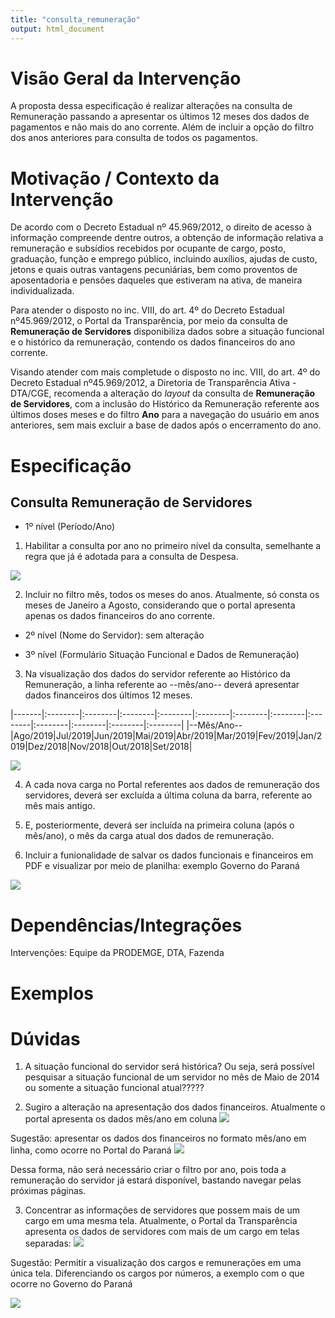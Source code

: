 ```yaml
---
title: "consulta_remuneração"
output: html_document
---
```

# Visão Geral da Intervenção

A proposta dessa especificação é realizar alterações na consulta de Remuneração passando a apresentar os últimos 12 meses dos dados de pagamentos e não mais do ano corrente. Além de incluir a opção do filtro dos anos anteriores para consulta de todos os pagamentos.

# Motivação / Contexto da Intervenção

De acordo com o Decreto Estadual nº 45.969/2012, o direito de acesso à informação compreende dentre outros, a obtenção de informação relativa a remuneração e subsídios recebidos por ocupante de cargo, posto, graduação, função e emprego público, incluindo auxílios, ajudas de custo, jetons e quais outras vantagens pecuniárias, bem como proventos de aposentadoria e pensões daqueles que estiveram na ativa, de maneira individualizada.

Para atender o disposto no inc. VIII, do art. 4º do Decreto Estadual nº45.969/2012, o Portal da Transparência, por meio da consulta de **Remuneração de Servidores** disponibiliza dados sobre a situação funcional e o histórico da remuneração, contendo os dados financeiros do ano corrente.

Visando atender com mais completude o disposto no inc. VIII, do art. 4º do Decreto Estadual nº45.969/2012, a Diretoria de Transparência Ativa - DTA/CGE, recomenda a alteração do *layout* da consulta de **Remuneração de Servidores**, com a inclusão do Histórico da Remuneração referente aos últimos doses meses e do filtro **Ano** para a navegação do usuário em anos anteriores, sem mais excluir a base de dados após o encerramento do ano.


# Especificação

## Consulta Remuneração de Servidores


- 1º nível (Período/Ano)

1. Habilitar a consulta por ano no primeiro nível da consulta, semelhante a regra que já é adotada para a consulta de Despesa.

![](C:/Users/m11483500\Desktop\CGE\projetos_dta\especificacao-remuneracao-servidores/static/filtro_ano.jpg)

2. Incluir no filtro mês, todos os meses do anos. 
Atualmente, só consta os meses de Janeiro a Agosto, considerando que o portal apresenta apenas os dados financeiros do ano corrente.


- 2º nível (Nome do Servidor): sem alteração


- 3º nível (Formulário Situação Funcional e Dados de Remuneração)

3. Na visualização dos dados do servidor referente ao Histórico da Remuneração, a linha referente ao --mês/ano-- deverá apresentar dados financeiros dos últimos 12 meses.

|-------|:--------|:--------|:--------|:--------|:--------|:--------|:--------|:--------|:--------|:--------|:--------|:--------|
|--Mês/Ano--|Ago/2019|Jul/2019|Jun/2019|Mai/2019|Abr/2019|Mar/2019|Fev/2019|Jan/2019|Dez/2018|Nov/2018|Out/2018|Set/2018|

![](C:/Users/m11483500\Desktop\CGE\projetos_dta\especificacao-remuneracao-servidores/static/historico_remuneracao.jpg)

4. A cada nova carga no Portal referentes aos dados de remuneração dos servidores, deverá ser excluída a última coluna da barra, referente ao mês mais antigo.

5. E, posteriormente, deverá ser incluída na primeira coluna (após o mês/ano), o mês da carga atual dos dados de remuneração.

6. Incluir a funionalidade de salvar os dados funcionais e financeiros em PDF e visualizar por meio de planilha: exemplo Governo do Paraná

![](C:/Users/m11483500\Desktop\CGE\projetos_dta\especificacao-remuneracao-servidores/static/pdf_planilha.jpg)

# Dependências/Integrações

Intervenções: Equipe da PRODEMGE, DTA, Fazenda


# Exemplos

[](http://www.transparencia.pr.gov.br/pte/pages/pessoal/remuneracoes/exibir_remuneracao?windowId=729)


# Dúvidas

1. A situação funcional do servidor será histórica? Ou seja, será possível pesquisar a situação funcional de um servidor no mês de Maio de 2014 ou somente a situação funcional atual?????

2. Sugiro a alteração na apresentação dos dados financeiros.
Atualmente o portal apresenta os dados mês/ano em coluna
![](C:/Users/m11483500\Desktop\CGE\projetos_dta\especificacao-remuneracao-servidores/static/quadro_coluna.jpg)

Sugestão: apresentar os dados dos financeiros no formato mês/ano em linha, como ocorre no Portal do Paraná
![](C:/Users/m11483500\Desktop\CGE\projetos_dta\especificacao-remuneracao-servidores/static/quadro_linha.jpg)


Dessa forma, não será necessário criar o filtro por ano, pois toda a remuneração do servidor já estará disponível, bastando navegar pelas próximas páginas.

3. Concentrar as informações de servidores que possem mais de um cargo em uma mesma tela.
Atualmente, o Portal da Transparência apresenta os dados de servidores com mais de um cargo em telas separadas:
![](C:/Users/m11483500\Desktop\CGE\projetos_dta\especificacao-remuneracao-servidores/static/telas_separadas.jpg)

Sugestão: Permitir a visualização dos cargos e remunerações em uma única tela. Diferenciando os cargos por números, a exemplo com o que ocorre no Governo do Paraná

![](C:/Users/m11483500\Desktop\CGE\projetos_dta\especificacao-remuneracao-servidores/static/unica_tela.jpg)

